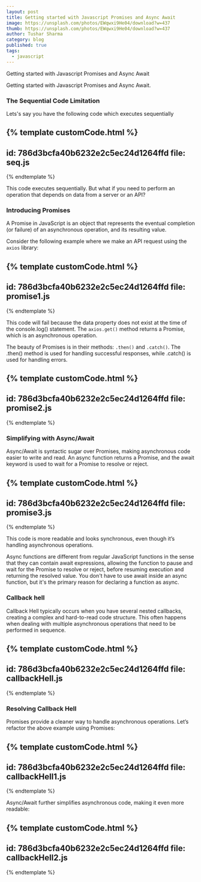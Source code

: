 ```yaml
---
layout: post
title: Getting started with Javascript Promises and Async Await
image: https://unsplash.com/photos/EWqwxi9He04/download?w=437
thumb: https://unsplash.com/photos/EWqwxi9He04/download?w=437
author: Tushar Sharma
category: blog
published: true
tags:
  - javascript
---
```


Getting started with Javascript Promises and Async Await<!-- truncate_here -->


Getting started with Javascript Promises and Async Await.

### The Sequential Code Limitation

Lets's say you have the following code which executes sequentially

{% template  customCode.html %}
---
id: 786d3bcfa40b6232e2c5ec24d1264ffd
file: seq.js
---
{% endtemplate %}

This code executes sequentially. But what if you need to perform an operation that depends on data from a server or an API?

### Introducing Promises

A Promise in JavaScript is an object that represents the eventual completion (or failure) of an asynchronous operation, and its resulting value.

Consider the following example where we make an API request using the `axios` library:

{% template  customCode.html %}
---
id: 786d3bcfa40b6232e2c5ec24d1264ffd
file: promise1.js
---
{% endtemplate %}

This code will fail because the data property does not exist at the time of the console.log() statement. The `axios.get()` method returns a Promise, which is an asynchronous operation.

The beauty of Promises is in their methods: `.then()` and `.catch()`. The .then() method is used for handling successful responses, while .catch() is used for handling errors.

{% template  customCode.html %}
---
id: 786d3bcfa40b6232e2c5ec24d1264ffd
file: promise2.js
---
{% endtemplate %}

### Simplifying with Async/Await

Async/Await is syntactic sugar over Promises, making asynchronous code easier to write and read. An async function returns a Promise, and the await keyword is used to wait for a Promise to resolve or reject.

{% template  customCode.html %}
---
id: 786d3bcfa40b6232e2c5ec24d1264ffd
file: promise3.js
---
{% endtemplate %}

This code is more readable and looks synchronous, even though it’s handling asynchronous operations.


Async functions are different from regular JavaScript functions in the sense that they can contain await expressions, allowing the function to pause and wait for the Promise to resolve or reject, before resuming execution and returning the resolved value. You don't have to use await inside an async function, but it's the primary reason for declaring a function as async.

### Callback hell

Callback Hell typically occurs when you have several nested callbacks, creating a complex and hard-to-read code structure. This often happens when dealing with multiple asynchronous operations that need to be performed in sequence.

{% template  customCode.html %}
---
id: 786d3bcfa40b6232e2c5ec24d1264ffd
file: callbackHell.js
---
{% endtemplate %}

### Resolving Callback Hell

Promises provide a cleaner way to handle asynchronous operations. Let’s refactor the above example using Promises:

{% template  customCode.html %}
---
id: 786d3bcfa40b6232e2c5ec24d1264ffd
file: callbackHell1.js
---
{% endtemplate %}

Async/Await further simplifies asynchronous code, making it even more readable:

{% template  customCode.html %}
---
id: 786d3bcfa40b6232e2c5ec24d1264ffd
file: callbackHell2.js
---
{% endtemplate %}